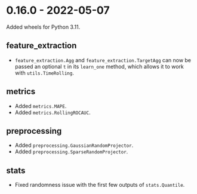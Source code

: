 # 0.16.0 - 2022-05-07

Added wheels for Python 3.11.

## feature_extraction

- `feature_extraction.Agg` and `feature_extraction.TargetAgg` can now be passed an optional `t` in its `learn_one` method, which allows it to work with `utils.TimeRolling`.

## metrics

- Added `metrics.MAPE`.
- Added `metrics.RollingROCAUC`.

## preprocessing

- Added `preprocessing.GaussianRandomProjector`.
- Added `preprocessing.SparseRandomProjector`.

## stats

- Fixed randomness issue with the first few outputs of `stats.Quantile`.
